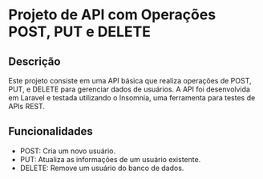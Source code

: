 # Projeto de API com Operações POST, PUT e DELETE

## Descrição

Este projeto consiste em uma API básica que realiza operações de POST, PUT, e DELETE para gerenciar dados de usuários. A API foi desenvolvida em Laravel e testada utilizando o Insomnia, uma ferramenta para testes de APIs REST.

## Funcionalidades

- POST: Cria um novo usuário.
- PUT: Atualiza as informações de um usuário existente.
- DELETE: Remove um usuário do banco de dados.

